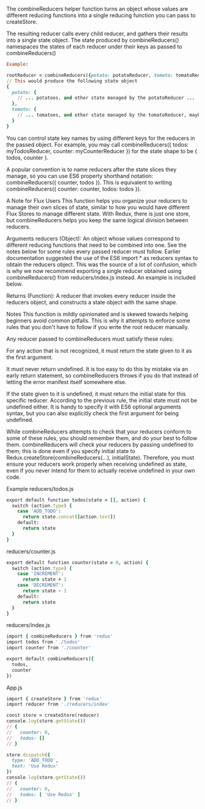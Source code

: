 The combineReducers helper function turns an object whose values are different reducing functions into a single reducing function you can pass to createStore.

The resulting reducer calls every child reducer, and gathers their results into a single state object. The state produced by combineReducers() namespaces the
states of each reducer under their keys as passed to combineReducers()

```ruby
Example:

rootReducer = combineReducers({potato: potatoReducer, tomato: tomatoReducer})
// This would produce the following state object
{
  potato: {
    // ... potatoes, and other state managed by the potatoReducer ...
  },
  tomato: {
    // ... tomatoes, and other state managed by the tomatoReducer, maybe some nice sauce? ...
  }
}
```
You can control state key names by using different keys for the reducers in the passed object.
For example, 
you may call combineReducers({ todos: myTodosReducer, counter: myCounterReducer }) for the state shape to be { todos, counter }.

A popular convention is to name reducers after the state slices they manage, so you can use ES6 property shorthand notation: combineReducers({ counter, todos }).
This is equivalent to writing combineReducers({ counter: counter, todos: todos }).

A Note for Flux Users
This function helps you organize your reducers to manage their own slices of state, similar to how you would have different Flux Stores to manage different state.
With Redux, there is just one store, but combineReducers helps you keep the same logical division between reducers.

Arguments
reducers (Object): An object whose values correspond to different reducing functions that need to be combined into one. See the notes below for some rules every 
passed reducer must follow.
Earlier documentation suggested the use of the ES6 import * as reducers syntax to obtain the reducers object. This was the source of a lot of confusion, which is
why we now recommend exporting a single reducer obtained using combineReducers() from reducers/index.js instead. An example is included below.

Returns
(Function): A reducer that invokes every reducer inside the reducers object, and constructs a state object with the same shape.

Notes
This function is mildly opinionated and is skewed towards helping beginners avoid common pitfalls. This is why it attempts to enforce some rules that you don't have to follow if you write the root reducer manually.

Any reducer passed to combineReducers must satisfy these rules:

For any action that is not recognized, it must return the state given to it as the first argument.

It must never return undefined. It is too easy to do this by mistake via an early return statement, so combineReducers throws if you do that instead of letting the error manifest itself somewhere else.

If the state given to it is undefined, it must return the initial state for this specific reducer. According to the previous rule, the initial state must not be undefined either. It is handy to specify it with ES6 optional arguments syntax, but you can also explicitly check the first argument for being undefined.

While combineReducers attempts to check that your reducers conform to some of these rules, you should remember them, and do your best to follow them. combineReducers will check your reducers by passing undefined to them; this is done even if you specify initial state to Redux.createStore(combineReducers(...), initialState). Therefore, you must ensure your reducers work properly when receiving undefined as state, even if you never intend for them to actually receive undefined in your own code.
 
Example
reducers/todos.js
```ruby
export default function todos(state = [], action) {
  switch (action.type) {
    case 'ADD_TODO':
      return state.concat([action.text])
    default:
      return state
  }
}
```

reducers/counter.js
```ruby 
export default function counter(state = 0, action) {
  switch (action.type) {
    case 'INCREMENT':
      return state + 1
    case 'DECREMENT':
      return state - 1
    default:
      return state
  }
}
```

reducers/index.js
```ruby 
import { combineReducers } from 'redux'
import todos from './todos'
import counter from './counter'

export default combineReducers({
  todos,
  counter
})
```
App.js
```ruby 
import { createStore } from 'redux'
import reducer from './reducers/index'

const store = createStore(reducer)
console.log(store.getState())
// {
//   counter: 0,
//   todos: []
// }

store.dispatch({
  type: 'ADD_TODO',
  text: 'Use Redux'
})
console.log(store.getState())
// {
//   counter: 0,
//   todos: [ 'Use Redux' ]
// }
```
